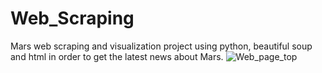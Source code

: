 # Web_Scraping
Mars web scraping and visualization project using python, beautiful soup and html in order to get the latest news about Mars.
![Web_page_top](Mars_Webscrape_image_2.png?raw=true "Title")
